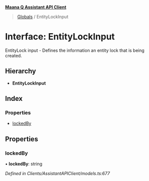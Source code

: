 **[Maana Q Assistant API Client](../README.md)**

> [Globals](../README.md) / EntityLockInput

# Interface: EntityLockInput

EntityLock input - Defines the information an entity lock that is being created.

## Hierarchy

* **EntityLockInput**

## Index

### Properties

* [lockedBy](entitylockinput.md#lockedby)

## Properties

### lockedBy

•  **lockedBy**: string

*Defined in Clients/AssistantAPIClient/models.ts:677*
